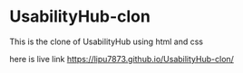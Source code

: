 # UsabilityHub-clon
This is the clone of UsabilityHub using html and css

here is live link
https://lipu7873.github.io/UsabilityHub-clon/
